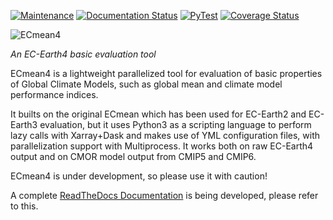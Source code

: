 [![Maintenance](https://img.shields.io/badge/Maintained%3F-yes-green.svg)](https://github.com/oloapinivad/ECmean4/graphs/commit-activity)
[![Documentation Status](https://readthedocs.org/projects/ecmean4/badge/?version=latest)](https://ecmean4.readthedocs.io/en/latest/?badge=latest)
[![PyTest](https://github.com/oloapinivad/ECmean4/actions/workflows/mambatest.yml/badge.svg)](https://github.com/oloapinivad/ECmean4/actions/workflows/mambatest.yml)
[![Coverage Status](https://coveralls.io/repos/github/oloapinivad/ECmean4/badge.svg)](https://coveralls.io/github/oloapinivad/ECmean4)

![ECmean4](docs/ecmean4_smallest.png)

*An EC-Earth4 basic evaluation tool*

ECmean4 is a lightweight parallelized tool for evaluation of basic properties of Global Climate Models, such as global mean and climate model performance indices.

It builts on the original ECmean which has been used for EC-Earth2 and EC-Earth3 evaluation, but it uses Python3 as a scripting language to perform lazy calls with Xarray+Dask and makes use of YML configuration files, with parallelization support with Multiprocess. 
It works both on raw EC-Earth4 output and on CMOR model output from CMIP5 and CMIP6.

ECmean4 is under development, so please use it with caution!

A complete [ReadTheDocs Documentation](https://ecmean4.readthedocs.io/en/latest/index.html) is being developed, please refer to this.
